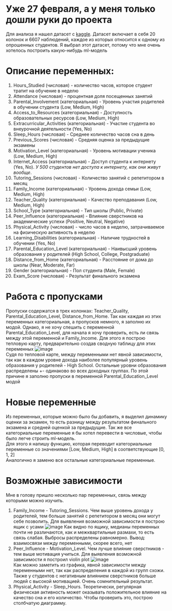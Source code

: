# Уже 27 февраля, а у меня только дошли руки до проекта
Для анализа я нашел датасет с [kaggle](https://www.kaggle.com/datasets/lainguyn123/student-performance-factors/data). Датасет включает в себя 20 колонок и 6607 наблюдений, каждое из которых относится к одному из опрошенных студентов. Я выбрал этот датасет, потому что мне очень хотелось построить какую-нибудь ml-модель
# Описание переменных:
1. Hours_Studied (числовая) - количество часов, которое студент тратит на обучение в неделю
2. Attendance (числовая) - процентная доля посещенных занятий
3. Parental_Involvement (категориальная) - Уровень участия родителей в обучении студента (Low, Medium, High)
4. Access_to_Resources (категориальная) - Доступность образовательных ресурсов (Low, Medium, High)
5. Extracurricular_Activities (категориальная) - Участие студента во внеурочной деятельности (Yes, No)
6. Sleep_Hours (числовая) - Среднее количество часов сна в день
7. Previous_Scores (числовая) - Средняя оценка за предыдущие экзамены
8. Motivation_Level (категориальная) - Уровень мотивации ученика (Low, Medium, High)
9. Internet_Access (категориальная) - Доступ студента к интернету (Yes, No). *У 500 студентов нет доступа к интернету, как они живут вообще*.
10. Tutoring_Sessions (числовая) - Количество занятий с репетитором в месяц
11. Family_Income (категориальная) - Уровень дохода семьи (Low, Medium, High)
12. Teacher_Quality (категориальная) - Качество преподавания (Low, Medium, High)
13. School_Type (категориальная) - Тип школы (Public, Private)
14. Peer_Influence (категориальная) - Влияние сверстников на академические успехи (Positive, Neutral, Negative)
15. Physical_Activity (числовая) - число часов в неделю, затрачиваемое на физическую активность в неделю
16. Learning_Disabilities (категориальная) - Наличие трудностей в обучении (Yes, No)
17. Parental_Education_Level (категориальная) - Наивысший уровень образования у родителей (High School, College, Postgraduate)
18. Distance_from_Home (категориальная) - Расстояние от дома до школы (Near, Moderate, Far)
19. Gender (категориальная) - Пол студента (Male, Female)
20. Exam_Score (числовая) - Результат финального экзамена

# Работа с пропусками
Пропуски содержатся в трех колонках: Teacher_Quality, Parental_Education_Level, Distance_from_Home. Так как каждая из этих переменных категориальная, а пропусков немного, я заполню их модой. Однако, я не хочу спешить с переменной Parental_Education_Level, для начала я хочу проверить, есть ли связь между этой переменной и Family_Income. Для этого я построю тепловую карту, предварительно создав сводную таблицу для этих переменных
![image](https://github.com/user-attachments/assets/6104ad44-2caa-43a9-9acb-e3d24b2e77e5)  
Судя по тепловой карте, между переменными нет явной зависимости, так как в каждом уровне дохода наиболее популярный уровень образования у родителей - High School. Остальные уровни образования распределены +- одинаково во всех доходных группах. По этой причине я заполню пропуски в переменной Parental_Education_Level модой
# Новые переменные
Из переменных, которые можно было бы добавить, я выделил динамику оценки за экзамен, то есть разницу между результатом финального экзамена и средней оценкой за предыдущие. Так же все категориальные переменные я бы хотел перевести в числовые, чтобы было легче строить ml-модель.  
Для этого я напишу функцию, которая переводит категориальные переменные со значениями [Low, Medium, High] в соответствующие [0, 1, 2]  
Аналогично я заменю все остальные категориальные переменные.  
# Возможные зависимости  
Мне в голову пришло несколько пар переменных, связь между которыми можно изучить.  
1. Family_Income - Tutoring_Sessions.
   Чем выше уровень дохода у родителей, тем больше занятий с репетитором в месяц они могут себе позволить. Для выявления возможной зависимости я построю ящик с усами ![image](https://github.com/user-attachments/assets/54e32424-3030-4f08-98e7-03cb4fbb28e1)
   Как видно по ящику, медианы переменных почти не различаются, как и межквартильные размахи, то есть связь слабая. Выбросы распределены равномерно.
   Вывод: взаимосвязи между переменными, скорее всего, нет
2. Peer_Influence - Motivation_Level.
   Чем лучше влияние сверстников - тем выше мотивация учиться. Для выявления возможной зависимости я построил violin plot
   ![image](https://github.com/user-attachments/assets/d228857c-c426-4242-b8db-11175766d8c4)  
   Как можно заметить из графика, явной зависимости между переменными нет, так как распределения в каждой из групп схожи. Также у студентов с негативным влиянием сверстников больше людей с высокой мотивацией. Очень сомнительный результат.
3. Physical_Activity - Sleep_Hours.
   Теоретически, регулярная физическая активность может оказывать положительное влияние на качество сна и его количество. Чтобы проверить это, построю столбчатую диаграмму. 


